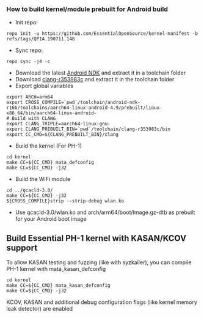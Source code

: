 ### How to build kernel/module prebuilt for Android build

* Init repo:
```
repo init -u https://github.com/EssentialOpenSource/kernel-manifest -b refs/tags/QP1A.190711.148
```
* Sync repo:
```
repo sync -j4 -c
```
* Download the latest [Android NDK](https://developer.android.com/ndk/downloads/index.html) and extract it in a toolchain folder
* Download [clang-r353983c](https://android.googlesource.com/platform/prebuilts/clang/host/linux-x86/) and extract it in the toolchain folder
* Export global variables
```
export ARCH=arm64
export CROSS_COMPILE=`pwd`/toolchain/android-ndk-r16b/toolchains/aarch64-linux-android-4.9/prebuilt/linux-x86_64/bin/aarch64-linux-android-
# Build with CLANG
export CLANG_TRIPLE=aarch64-linux-gnu-
export CLANG_PREBUILT_BIN=`pwd`/toolchain/clang-r353983c/bin
export CC_CMD=${CLANG_PREBUILT_BIN}/clang
```
* Build the kernel (For PH-1)
```
cd kernel
make CC=${CC_CMD} mata_defconfig
make CC=${CC_CMD} -j32
```
* Build the WiFi module
```
cd ../qcacld-3.0/
make CC=${CC_CMD} -j32
${CROSS_COMPILE}strip --strip-debug wlan.ko
```
* Use qcacld-3.0/wlan.ko and arch/arm64/boot/Image.gz-dtb as prebuilt for your Android boot image

## Build Essential PH-1 kernel with KASAN/KCOV support

To allow KASAN testing and fuzzing (like with syzkaller), you can compile
PH-1 kernel with mata_kasan_defconfig

```
cd kernel
make CC=${CC_CMD} mata_kasan_defconfig
make CC=${CC_CMD} -j32
```

KCOV, KASAN and additional debug configuration flags (like kernel memory leak detector)
are enabled
